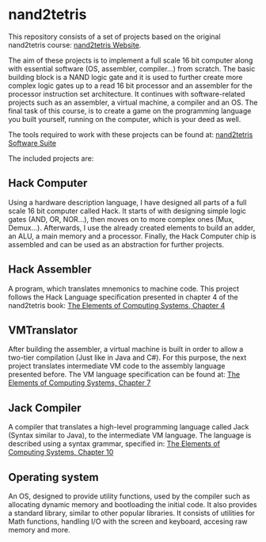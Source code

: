 # nand2tetris
This repository consists of a set of projects based on the original nand2tetris course: [nand2tetris Website](http://www.nand2tetris.org/).

The aim of these projects is to implement a full scale 16 bit computer along with essential software (OS, assembler, compiler...)
from scratch. The basic building block is a NAND logic gate and it is used to further create more complex logic gates up to a read 16 bit processor and an assembler for the processor instruction set architecture. It continues with software-related projects such as an assembler, a virtual machine, a compiler and an OS. The final task of this course, is to create a game on the programming language you built yourself, running on the computer, which is your deed as well.

The tools required to work with these projects can be found at: [nand2tetris Software Suite](http://www.nand2tetris.org/software.php)

The included projects are:
## Hack Computer
Using a hardware description language, I have designed all parts of a full scale 16 bit computer called Hack.
It starts of with designing simple logic gates (AND, OR, NOR...), then moves on to more complex ones (Mux, Demux...).
Afterwards, I use the already created elements to build an adder, an ALU, a main memory and a processor. 
Finally, the Hack Computer chip is assembled and can be used as an abstraction for further projects.

## Hack Assembler
A program, which translates mnemonics to machine code. This project follows the Hack Language specification presented in 
chapter 4 of the nand2tetris book: [The Elements of Computing Systems, Chapter 4](http://nand2tetris.org/chapters/chapter%2004.pdf)

## VMTranslator
After building the assembler, a virtual machine is built in order to allow a two-tier compilation (Just like in Java and C#).
For this purpose, the next project translates intermediate VM code to the assembly language presented before.
The VM language specification can be found at: [The Elements of Computing Systems, Chapter 7](http://www1.idc.ac.il/tecs/book/chapter07.pdf)

## Jack Compiler
A compiler that translates a high-level programming language called Jack (Syntax similar to Java), to the intermediate VM language.
The language is described using a syntax grammar, specified in: [The Elements of Computing Systems, Chapter 10](http://www1.idc.ac.il/tecs/book/chapter10.pdf)

## Operating system
An OS, designed to provide utility functions, used by the compiler such as allocating dynamic memory and bootloading the initial code.
It also provides a standard library, similar to other popular libraries. 
It consists of utilities for Math functions, handling I/O with the screen and keyboard, accesing raw memory and more.
